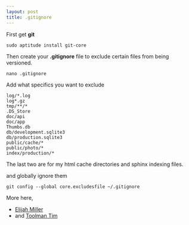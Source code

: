 ```yaml
---
layout: post
title: .gitignore
---
```


First get **git**

    sudo aptitude install git-core

Then create your **.gitignore** file to exclude certain files from being versioned.

    nano .gitignore

Add what specifics you want to exclude

    log/*.log
    log*.gz
    tmp/**/*
    .DS_Store
    doc/api
    doc/app
    Thumbs.db
    db/development.sqlite3
    db/production.sqlite3
    public/cache/*
    public/photo/*
    index/production/*

The last two are for my html cache directories and sphinx indexing files.

and globally ignore them

    git config --global core.excludesfile ~/.gitignore 

More here,

* [Elijah Miller](http://jqr.github.com/2009/02/03/global-git-ignore.html)
* and [Toolman Tim](http://toolmantim.com/articles/setting_up_a_new_rails_app_with_git)
